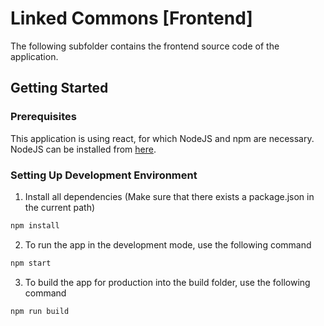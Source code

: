 # Linked Commons [Frontend]

The following subfolder contains the frontend source code of the application. 

## Getting Started

### Prerequisites

This application is using react, for which NodeJS and npm are necessary. NodeJS can be installed from [here](https://nodejs.org/en/).

### Setting Up Development Environment

1. Install all dependencies (Make sure that there exists a package.json in the current path)
```bash
npm install
```
2. To run the app in the development mode, use the following command
```bash
npm start
```
3. To build the app for production into the build folder, use the following command
```bash
npm run build
```